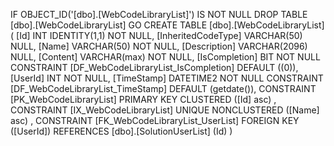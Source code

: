 ﻿
 IF OBJECT_ID('[dbo].[WebCodeLibraryList]') IS NOT NULL 
 DROP TABLE [dbo].[WebCodeLibraryList] 
 GO
 CREATE TABLE [dbo].[WebCodeLibraryList] ( 
 [Id]                 INT              IDENTITY(1,1)          NOT NULL,
 [InheritedCodeType]  VARCHAR(50)                                 NULL,
 [Name]               VARCHAR(50)                             NOT NULL,
 [Description]        VARCHAR(2096)                               NULL,
 [Content]            VARCHAR(max)                            NOT NULL,
 [IsCompletion]       BIT                                     NOT NULL  CONSTRAINT [DF_WebCodeLibraryList_IsCompletion] DEFAULT ((0)),
 [UserId]             INT                                     NOT NULL,
 [TimeStamp]          DATETIME2                               NOT NULL  CONSTRAINT [DF_WebCodeLibraryList_TimeStamp] DEFAULT (getdate()),
 CONSTRAINT   [PK_WebCodeLibraryList]  PRIMARY KEY CLUSTERED    ([Id] asc) ,
 CONSTRAINT   [IX_WebCodeLibraryList]  UNIQUE      NONCLUSTERED ([Name] asc) ,
 CONSTRAINT [FK_WebCodeLibraryList_UserList] FOREIGN KEY ([UserId]) REFERENCES [dbo].[SolutionUserList] (Id) )
 
 